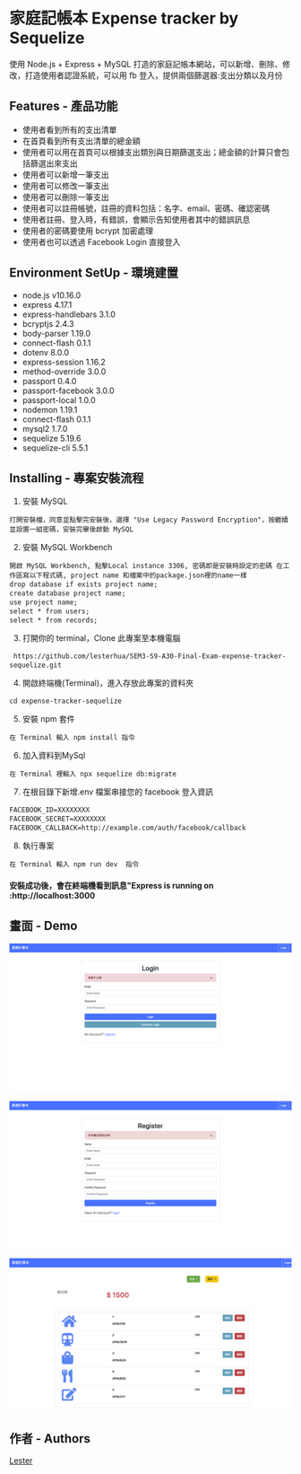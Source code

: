 # 家庭記帳本 Expense tracker by Sequelize

使用 Node.js + Express + MySQL 打造的家庭記帳本網站，可以新增、刪除、修改，打造使用者認證系統，可以用 fb 登入，提供兩個篩選器:支出分類以及月份

## Features - 產品功能

- 使用者看到所有的支出清單
- 在首頁看到所有支出清單的總金額
- 使用者可以用在首頁可以根據支出類別與日期篩選支出；總金額的計算只會包括篩選出來支出
- 使用者可以新增一筆支出
- 使用者可以修改一筆支出
- 使用者可以刪除一筆支出
- 使用者可以註冊帳號，註冊的資料包括：名字、email、密碼、確認密碼
- 使用者註冊、登入時，有錯誤，會顯示告知使用者其中的錯誤訊息
- 使用者的密碼要使用 bcrypt 加密處理
- 使用者也可以透過 Facebook Login 直接登入

## Environment SetUp - 環境建置

- node.js v10.16.0
- express 4.17.1
- express-handlebars 3.1.0
- bcryptjs 2.4.3
- body-parser 1.19.0
- connect-flash 0.1.1
- dotenv 8.0.0
- express-session 1.16.2
- method-override 3.0.0
- passport 0.4.0
- passport-facebook 3.0.0
- passport-local 1.0.0
- nodemon 1.19.1
- connect-flash 0.1.1
- mysql2 1.7.0
- sequelize 5.19.6
- sequelize-cli 5.5.1

## Installing - 專案安裝流程

1. 安裝 MySQL
```
打開安裝檔，同意並點擊完安裝後，選擇 "Use Legacy Password Encryption"，按繼續並設置一組密碼，安裝完畢後啟動 MySQL
```

2. 安裝 MySQL Workbench
```
開啟 MySQL Workbench, 點擊Local instance 3306, 密碼即是安裝時設定的密碼 在工作區寫以下程式碼, project name 和檔案中的package.json裡的name一樣
drop database if exists project name;
create database project name;
use project name;
select * from users;
select * from records;
```

3. 打開你的 terminal，Clone 此專案至本機電腦

```
 https://github.com/lesterhua/SEM3-S9-A30-Final-Exam-expense-tracker-sequelize.git
```

4. 開啟終端機(Terminal)，進入存放此專案的資料夾

```
cd expense-tracker-sequelize
```

5. 安裝 npm 套件

```
在 Terminal 輸入 npm install 指令
```

6. 加入資料到MySql

```
在 Terminal 裡輸入 npx sequelize db:migrate
```

7. 在根目錄下新增.env 檔案串接您的 facebook 登入資訊

```
FACEBOOK_ID=XXXXXXXX
FACEBOOK_SECRET=XXXXXXXX
FACEBOOK_CALLBACK=http://example.com/auth/facebook/callback
```

8. 執行專案

```
在 Terminal 輸入 npm run dev  指令
```

#### 安裝成功後，會在終端機看到訊息"Express is running on :http://localhost:3000

## 畫面 - Demo

![alt text](pics/login.png)

![alt text](pics/register.png)

![alt text](pics/index.png)

## 作者 - Authors

[Lester](https://github.com/lesterhua)
